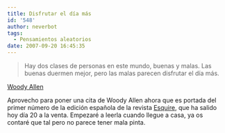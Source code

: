 ```yaml
---
title: Disfrutar el día más
id: '548'
author: neverbot
tags:
  - Pensamientos aleatorios
date: 2007-09-20 16:45:35
---
```


> Hay dos clases de personas en este mundo, buenas y malas. Las buenas duermen mejor, pero las malas parecen disfrutar el día más.

[Woody Allen](http://en.wikipedia.org/wiki/Woody_Allen)

Aprovecho para poner una cita de Woody Allen ahora que es portada del primer número de la edición española de la revista [Esquire](http://www.esquire.es/), que ha salido hoy día 20 a la venta. Empezaré a leerla cuando llegue a casa, ya os contaré que tal pero no parece tener mala pinta.